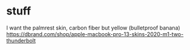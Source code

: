 # stuff


I want the palmrest skin, carbon fiber but yellow (bulletproof banana)
https://dbrand.com/shop/apple-macbook-pro-13-skins-2020-m1-two-thunderbolt

